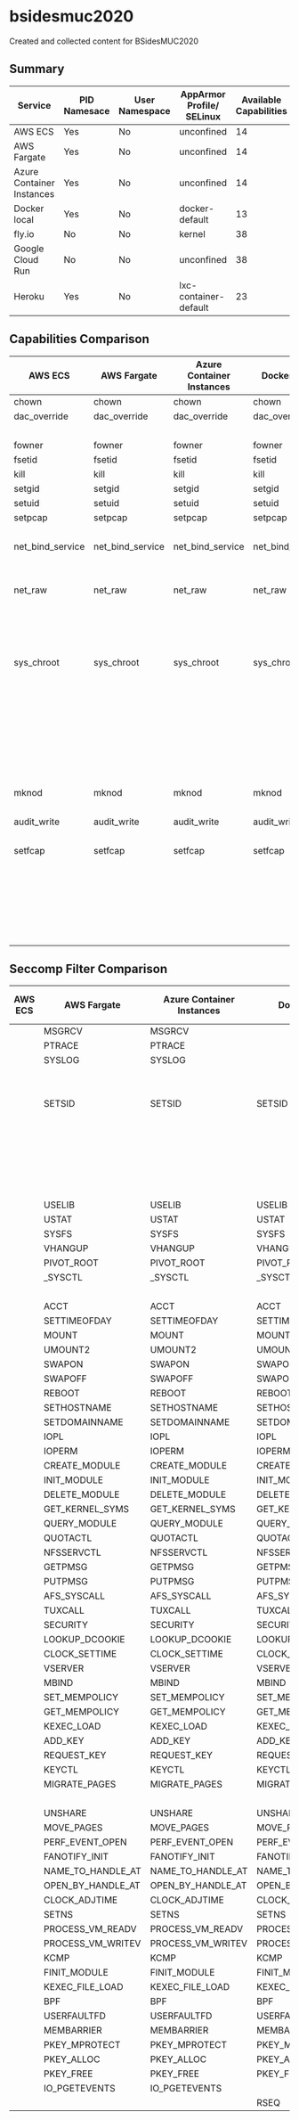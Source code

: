 # bsidesmuc2020
Created and collected content for BSidesMUC2020

## Summary

| Service                   | PID  Namesace | User  Namespace | AppArmor Profile/ SELinux | Available  Capabilities | Filtered Seccomp | Metadata-Service                                         | Remark        |
|---------------------------|---------------|-----------------|---------------------------|-------------------------|------------------|----------------------------------------------------------|---------------|
| AWS ECS                   | Yes           | No              | unconfined                | 14                      | 0                | http://169.254.169.254/                                  | -/-           |
| AWS Fargate               | Yes           | No              | unconfined                | 14                      | 65               | None                                                     | -/-           |
| Azure Container Instances | Yes           | No              | unconfined                | 14                      | 65               | None                                                     | -/-           |
| Docker local              | Yes           | No              | docker-default            | 13                      | 62               | None                                                     | Docker Engine |
| fly.io                    | No            | No              | kernel                    | 38                      | disabled         | None                                                     | Firecracker   |
| Google Cloud Run          | No            | No              | unconfined                | 38                      | disabled         | http://169.254.169.254/ http://metadata.google.internal/ | gVisor        |
| Heroku                    | Yes           | No              | lxc-container-default     | 23                      | 47               | None                                                     | LXC           |


## Capabilities Comparison

| AWS ECS          | AWS Fargate      | Azure Container Instances | Docker local     | fly.io           | Google Cloud Run | Heroku           |
|------------------|------------------|---------------------------|------------------|------------------|------------------|------------------|
| chown            | chown            | chown                     | chown            | chown            | chown            |                  |
| dac_override     | dac_override     | dac_override              | dac_override     | dac_override     | dac_override     | dac_override     |
|                  |                  |                           |                  | dac_read_search  | dac_read_search  |                  |
| fowner           | fowner           | fowner                    | fowner           | fowner           | fowner           | fowner           |
| fsetid           | fsetid           | fsetid                    | fsetid           | fsetid           | fsetid           | fsetid           |
| kill             | kill             | kill                      | kill             | kill             | kill             | kill             |
| setgid           | setgid           | setgid                    | setgid           | setgid           | setgid           | setgid           |
| setuid           | setuid           | setuid                    | setuid           | setuid           | setuid           | setuid           |
| setpcap          | setpcap          | setpcap                   | setpcap          | setpcap          | setpcap          | setpcap          |
|                  |                  |                           |                  | linux_immutable  | linux_immutable  | linux_immutable  |
| net_bind_service | net_bind_service | net_bind_service          | net_bind_service | net_bind_service | net_bind_service | net_bind_service |
|                  |                  |                           |                  | net_broadcast    | net_broadcast    | net_broadcast    |
|                  |                  |                           |                  | net_admin        | net_admin        |                  |
| net_raw          | net_raw          | net_raw                   | net_raw          | net_raw          | net_raw          |                  |
|                  |                  |                           |                  | ipc_lock         | ipc_lock         | ipc_lock         |
|                  |                  |                           |                  | ipc_owner        | ipc_owner        | ipc_owner        |
|                  |                  |                           |                  | sys_module       | sys_module       |                  |
|                  |                  |                           |                  | sys_rawio        | sys_rawio        |                  |
| sys_chroot       | sys_chroot       | sys_chroot                | sys_chroot       | sys_chroot       | sys_chroot       |                  |
|                  |                  |                           |                  | sys_ptrace       | sys_ptrace       |                  |
|                  |                  |                           |                  | sys_pacct        | sys_pacct        | sys_pacct        |
|                  |                  |                           |                  | sys_admin        | sys_admin        |                  |
|                  |                  |                           |                  | sys_boot         | sys_boot         |                  |
|                  |                  |                           |                  | sys_nice         | sys_nice         |                  |
|                  |                  |                           |                  | sys_resource     | sys_resource     | sys_resource     |
|                  |                  |                           |                  | sys_time         | sys_time         |                  |
|                  |                  |                           |                  | sys_tty_config   | sys_tty_config   | sys_tty_config   |
| mknod            | mknod            | mknod                     | mknod            | mknod            | mknod            |                  |
|                  |                  |                           |                  | lease            | lease            | lease            |
| audit_write      | audit_write      | audit_write               | audit_write      | audit_write      | audit_write      | audit_write      |
|                  |                  |                           |                  | audit_control    | audit_control    | audit_control    |
| setfcap          | setfcap          | setfcap                   | setfcap          | setfcap          | setfcap          | setfcap          |
|                  |                  |                           |                  | mac_override     | mac_override     |                  |
|                  |                  |                           |                  | mac_admin        | mac_admin        |                  |
|                  |                  |                           |                  | syslog           | syslog           | syslog           |
|                  |                  |                           |                  | wake_alarm       | wake_alarm       | wake_alarm       |
|                  |                  |                           |                  | block_suspend    | block_suspend    | block_suspend    |
|                  |                  |                           |                  | audit_read       | audit_read       | audit_read       |




## Seccomp Filter Comparison

| AWS ECS | AWS Fargate       | Azure Container Instances | Docker local      | fly.io | Google Cloud Run | Heroku            |
|---------|-------------------|---------------------------|-------------------|--------|------------------|-------------------|
|         | MSGRCV            | MSGRCV                    |                   |        |                  |                   |
|         | PTRACE            | PTRACE                    |                   |        |                  | PTRACE            |
|         | SYSLOG            | SYSLOG                    |                   |        |                  | SYSLOG            |
|         |                   |                           |                   |        |                  | SETUID            |
|         |                   |                           |                   |        |                  | SETGID            |
|         | SETSID            | SETSID                    | SETSID            |        |                  | SETSID            |
|         |                   |                           |                   |        |                  | SETREUID          |
|         |                   |                           |                   |        |                  | SETREGID          |
|         |                   |                           |                   |        |                  | SETGROUPS         |
|         |                   |                           |                   |        |                  | SETRESUID         |
|         |                   |                           |                   |        |                  | SETRESGID         |
|         |                   |                           |                   |        |                  | PERSONALITY       |
|         | USELIB            | USELIB                    | USELIB            |        |                  |                   |
|         | USTAT             | USTAT                     | USTAT             |        |                  |                   |
|         | SYSFS             | SYSFS                     | SYSFS             |        |                  |                   |
|         | VHANGUP           | VHANGUP                   | VHANGUP           |        |                  | VHANGUP           |
|         | PIVOT_ROOT        | PIVOT_ROOT                | PIVOT_ROOT        |        |                  | PIVOT_ROOT        |
|         | _SYSCTL           | _SYSCTL                   | _SYSCTL           |        |                  |                   |
|         |                   |                           |                   |        |                  | CHROOT            |
|         | ACCT              | ACCT                      | ACCT              |        |                  | ACCT              |
|         | SETTIMEOFDAY      | SETTIMEOFDAY              | SETTIMEOFDAY      |        |                  | SETTIMEOFDAY      |
|         | MOUNT             | MOUNT                     | MOUNT             |        |                  |                   |
|         | UMOUNT2           | UMOUNT2                   | UMOUNT2           |        |                  | UMOUNT2           |
|         | SWAPON            | SWAPON                    | SWAPON            |        |                  | SWAPON            |
|         | SWAPOFF           | SWAPOFF                   | SWAPOFF           |        |                  | SWAPOFF           |
|         | REBOOT            | REBOOT                    | REBOOT            |        |                  | REBOOT            |
|         | SETHOSTNAME       | SETHOSTNAME               | SETHOSTNAME       |        |                  | SETHOSTNAME       |
|         | SETDOMAINNAME     | SETDOMAINNAME             | SETDOMAINNAME     |        |                  | SETDOMAINNAME     |
|         | IOPL              | IOPL                      | IOPL              |        |                  |                   |
|         | IOPERM            | IOPERM                    | IOPERM            |        |                  |                   |
|         | CREATE_MODULE     | CREATE_MODULE             | CREATE_MODULE     |        |                  |                   |
|         | INIT_MODULE       | INIT_MODULE               | INIT_MODULE       |        |                  | INIT_MODULE       |
|         | DELETE_MODULE     | DELETE_MODULE             | DELETE_MODULE     |        |                  | DELETE_MODULE     |
|         | GET_KERNEL_SYMS   | GET_KERNEL_SYMS           | GET_KERNEL_SYMS   |        |                  |                   |
|         | QUERY_MODULE      | QUERY_MODULE              | QUERY_MODULE      |        |                  |                   |
|         | QUOTACTL          | QUOTACTL                  | QUOTACTL          |        |                  | QUOTACTL          |
|         | NFSSERVCTL        | NFSSERVCTL                | NFSSERVCTL        |        |                  |                   |
|         | GETPMSG           | GETPMSG                   | GETPMSG           |        |                  |                   |
|         | PUTPMSG           | PUTPMSG                   | PUTPMSG           |        |                  |                   |
|         | AFS_SYSCALL       | AFS_SYSCALL               | AFS_SYSCALL       |        |                  |                   |
|         | TUXCALL           | TUXCALL                   | TUXCALL           |        |                  |                   |
|         | SECURITY          | SECURITY                  | SECURITY          |        |                  |                   |
|         | LOOKUP_DCOOKIE    | LOOKUP_DCOOKIE            | LOOKUP_DCOOKIE    |        |                  | LOOKUP_DCOOKIE    |
|         | CLOCK_SETTIME     | CLOCK_SETTIME             | CLOCK_SETTIME     |        |                  | CLOCK_SETTIME     |
|         | VSERVER           | VSERVER                   | VSERVER           |        |                  |                   |
|         | MBIND             | MBIND                     | MBIND             |        |                  |                   |
|         | SET_MEMPOLICY     | SET_MEMPOLICY             | SET_MEMPOLICY     |        |                  |                   |
|         | GET_MEMPOLICY     | GET_MEMPOLICY             | GET_MEMPOLICY     |        |                  | GET_MEMPOLICY     |
|         | KEXEC_LOAD        | KEXEC_LOAD                | KEXEC_LOAD        |        |                  | KEXEC_LOAD        |
|         | ADD_KEY           | ADD_KEY                   | ADD_KEY           |        |                  | ADD_KEY           |
|         | REQUEST_KEY       | REQUEST_KEY               | REQUEST_KEY       |        |                  | REQUEST_KEY       |
|         | KEYCTL            | KEYCTL                    | KEYCTL            |        |                  | KEYCTL            |
|         | MIGRATE_PAGES     | MIGRATE_PAGES             | MIGRATE_PAGES     |        |                  |                   |
|         |                   |                           |                   |        |                  | FUTIMESAT         |
|         | UNSHARE           | UNSHARE                   | UNSHARE           |        |                  | UNSHARE           |
|         | MOVE_PAGES        | MOVE_PAGES                | MOVE_PAGES        |        |                  | MOVE_PAGES        |
|         | PERF_EVENT_OPEN   | PERF_EVENT_OPEN           | PERF_EVENT_OPEN   |        |                  | PERF_EVENT_OPEN   |
|         | FANOTIFY_INIT     | FANOTIFY_INIT             | FANOTIFY_INIT     |        |                  | FANOTIFY_INIT     |
|         | NAME_TO_HANDLE_AT | NAME_TO_HANDLE_AT         | NAME_TO_HANDLE_AT |        |                  | NAME_TO_HANDLE_AT |
|         | OPEN_BY_HANDLE_AT | OPEN_BY_HANDLE_AT         | OPEN_BY_HANDLE_AT |        |                  | OPEN_BY_HANDLE_AT |
|         | CLOCK_ADJTIME     | CLOCK_ADJTIME             | CLOCK_ADJTIME     |        |                  | CLOCK_ADJTIME     |
|         | SETNS             | SETNS                     | SETNS             |        |                  | SETNS             |
|         | PROCESS_VM_READV  | PROCESS_VM_READV          | PROCESS_VM_READV  |        |                  | PROCESS_VM_READV  |
|         | PROCESS_VM_WRITEV | PROCESS_VM_WRITEV         | PROCESS_VM_WRITEV |        |                  | PROCESS_VM_WRITEV |
|         | KCMP              | KCMP                      | KCMP              |        |                  | KCMP              |
|         | FINIT_MODULE      | FINIT_MODULE              | FINIT_MODULE      |        |                  | FINIT_MODULE      |
|         | KEXEC_FILE_LOAD   | KEXEC_FILE_LOAD           | KEXEC_FILE_LOAD   |        |                  | KEXEC_FILE_LOAD   |
|         | BPF               | BPF                       | BPF               |        |                  | BPF               |
|         | USERFAULTFD       | USERFAULTFD               | USERFAULTFD       |        |                  |                   |
|         | MEMBARRIER        | MEMBARRIER                | MEMBARRIER        |        |                  |                   |
|         | PKEY_MPROTECT     | PKEY_MPROTECT             | PKEY_MPROTECT     |        |                  |                   |
|         | PKEY_ALLOC        | PKEY_ALLOC                | PKEY_ALLOC        |        |                  |                   |
|         | PKEY_FREE         | PKEY_FREE                 | PKEY_FREE         |        |                  |                   |
|         | IO_PGETEVENTS     | IO_PGETEVENTS             |                   |        |                  |                   |
|         |                   |                           | RSEQ              |        |                  |                   |
